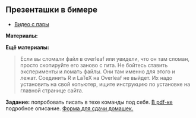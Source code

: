 ## Презенташки в бимере

* [Видео с пары](https://youtu.be/Gqx2pKPe4VE)

__Материалы:__



__Ещё материалы:__


> Если вы сломали файл в overleaf или увидели, что он там сломан, просто скопируйте его заново с гита. Не бойтесь ставить эксперименты и ломать файлы. Они там именно для этого и лежат. Соединить R и LaTeX на Overleaf не выйдет. Их надо установить на свой копьютер, ищите инструкцию по установке на главной странице сайта.

__Задание:__  попробовать писать в техе команды под себя. [В pdf-ке](https://github.com/FUlyankin/LaTeX/blob/master/Logi_2020/sem04/task_4_yourself.pdf) подробное описание. [Форма для сдачи домашек.](https://docs.google.com/forms/d/e/1FAIpQLSe11kxKVfv07iCL1E9yNX7ll9swKImiVwRr1H70lslGzInRSg/viewform)
